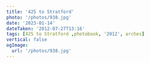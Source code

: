 ```yaml
---
title: '425 to Stratford'
photo: '/photos/938.jpg'
date: '2023-01-14'
dateTaken: '2012-07-27T13:16'
tags: [425 to Stratford ,photobook, '2012', arches]
vertical: false
ogImage:
  url: '/photos/938.jpg'
---
```


